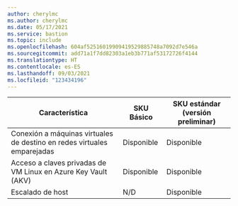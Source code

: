 ```yaml
---
author: cherylmc
ms.author: cherylmc
ms.date: 05/17/2021
ms.service: bastion
ms.topic: include
ms.openlocfilehash: 604af52516019909419529885748a7092d7e546a
ms.sourcegitcommit: add71a1f7dd82303a1eb3b771af53172726f4144
ms.translationtype: HT
ms.contentlocale: es-ES
ms.lasthandoff: 09/03/2021
ms.locfileid: "123434196"
---
```

| Característica | SKU Básico | SKU estándar (versión preliminar) |
|---|---|---|
| Conexión a máquinas virtuales de destino en redes virtuales emparejadas | Disponible | Disponible |
| Acceso a claves privadas de VM Linux en Azure Key Vault (AKV) | Disponible | Disponible |
| Escalado de host | N/D | Disponible |
